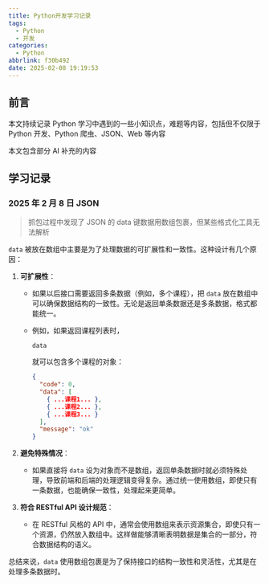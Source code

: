 ```yaml
---
title: Python开发学习记录
tags:
  - Python
  - 开发
categories:
  - Python
abbrlink: f30b492
date: 2025-02-08 19:19:53
---
```


## 前言

本文持续记录 Python 学习中遇到的一些小知识点，难题等内容，包括但不仅限于 Python 开发、Python 爬虫、JSON、Web 等内容

本文包含部分 AI 补充的内容

## 学习记录

### 2025 年 2 月 8 日 JSON

> 抓包过程中发现了 JSON 的 data 键数据用数组包裹，但某些格式化工具无法解析

`data` 被放在数组中主要是为了处理数据的可扩展性和一致性。这种设计有几个原因：

1. **可扩展性**：

   - 如果以后接口需要返回多条数据（例如，多个课程），把 `data` 放在数组中可以确保数据结构的一致性。无论是返回单条数据还是多条数据，格式都能统一。

   - 例如，如果返回课程列表时，

     ```
     data
     ```

      就可以包含多个课程的对象：

     ```json
     {
       "code": 0,
       "data": [
         { ...课程1... },
         { ...课程2... },
         { ...课程3... }
       ],
       "message": "ok"
     }
     ```

2. **避免特殊情况**：

   - 如果直接将 `data` 设为对象而不是数组，返回单条数据时就必须特殊处理，导致前端和后端的处理逻辑变得复杂。通过统一使用数组，即使只有一条数据，也能确保一致性，处理起来更简单。

3. **符合 RESTful API 设计规范**：

   - 在 RESTful 风格的 API 中，通常会使用数组来表示资源集合，即使只有一个资源，仍然放入数组中。这样做能够清晰表明数据是集合的一部分，符合数据结构的语义。

总结来说，`data` 使用数组包裹是为了保持接口的结构一致性和灵活性，尤其是在处理多条数据时。
